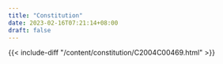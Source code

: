 ```yaml
---
title: "Constitution"
date: 2023-02-16T07:21:14+08:00
draft: false
---
```


{{< include-diff "/content/constitution/C2004C00469.html" >}}